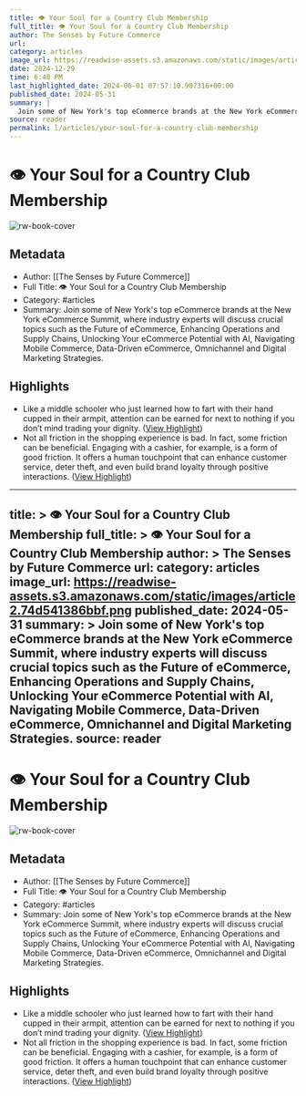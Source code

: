 ```yaml
---
title: 👁️ Your Soul for a Country Club Membership
full_title: 👁️ Your Soul for a Country Club Membership
author: The Senses by Future Commerce
url: 
category: articles
image_url: https://readwise-assets.s3.amazonaws.com/static/images/article2.74d541386bbf.png
date: 2024-12-29
time: 6:40 PM
last_highlighted_date: 2024-06-01 07:57:10.907316+00:00
published_date: 2024-05-31
summary: |
  Join some of New York's top eCommerce brands at the New York eCommerce Summit, where industry experts will discuss crucial topics such as the Future of eCommerce, Enhancing Operations and Supply Chains, Unlocking Your eCommerce Potential with AI, Navigating Mobile Commerce, Data-Driven eCommerce, Omnichannel and Digital Marketing Strategies.
source: reader
permalink: l/articles/your-soul-for-a-country-club-membership
---
```

# 👁️ Your Soul for a Country Club Membership

![rw-book-cover](https://readwise-assets.s3.amazonaws.com/static/images/article2.74d541386bbf.png)

## Metadata
- Author: [[The Senses by Future Commerce]]
- Full Title: 👁️ Your Soul for a Country Club Membership
- Category: #articles
- Summary: Join some of New York's top eCommerce brands at the New York eCommerce Summit, where industry experts will discuss crucial topics such as the Future of eCommerce, Enhancing Operations and Supply Chains, Unlocking Your eCommerce Potential with AI, Navigating Mobile Commerce, Data-Driven eCommerce, Omnichannel and Digital Marketing Strategies.

## Highlights
- Like a middle schooler who just learned how to fart with their hand cupped in their armpit, attention can be earned for next to nothing if you don’t mind trading your dignity. ([View Highlight](https://read.readwise.io/read/01hz9cqk5c86z9th5vjap1vqz9))
- Not all friction in the shopping experience is bad. In fact, some friction can be beneficial. Engaging with a cashier, for example, is a form of good friction. It offers a human touchpoint that can enhance customer service, deter theft, and even build brand loyalty through positive interactions. ([View Highlight](https://read.readwise.io/read/01hz9ctwhxnk5rbkxa079gf12y))


---
title: >
  👁️ Your Soul for a Country Club Membership
full_title: >
  👁️ Your Soul for a Country Club Membership
author: >
  The Senses by Future Commerce
url: 
category: articles
image_url: https://readwise-assets.s3.amazonaws.com/static/images/article2.74d541386bbf.png
published_date: 2024-05-31
summary: >
  Join some of New York's top eCommerce brands at the New York eCommerce Summit, where industry experts will discuss crucial topics such as the Future of eCommerce, Enhancing Operations and Supply Chains, Unlocking Your eCommerce Potential with AI, Navigating Mobile Commerce, Data-Driven eCommerce, Omnichannel and Digital Marketing Strategies.
source: reader
---
# 👁️ Your Soul for a Country Club Membership

![rw-book-cover](https://readwise-assets.s3.amazonaws.com/static/images/article2.74d541386bbf.png)

## Metadata
- Author: [[The Senses by Future Commerce]]
- Full Title: 👁️ Your Soul for a Country Club Membership
- Category: #articles
- Summary: Join some of New York's top eCommerce brands at the New York eCommerce Summit, where industry experts will discuss crucial topics such as the Future of eCommerce, Enhancing Operations and Supply Chains, Unlocking Your eCommerce Potential with AI, Navigating Mobile Commerce, Data-Driven eCommerce, Omnichannel and Digital Marketing Strategies.

## Highlights
- Like a middle schooler who just learned how to fart with their hand cupped in their armpit, attention can be earned for next to nothing if you don’t mind trading your dignity. ([View Highlight](https://read.readwise.io/read/01hz9cqk5c86z9th5vjap1vqz9))
- Not all friction in the shopping experience is bad. In fact, some friction can be beneficial. Engaging with a cashier, for example, is a form of good friction. It offers a human touchpoint that can enhance customer service, deter theft, and even build brand loyalty through positive interactions. ([View Highlight](https://read.readwise.io/read/01hz9ctwhxnk5rbkxa079gf12y))


